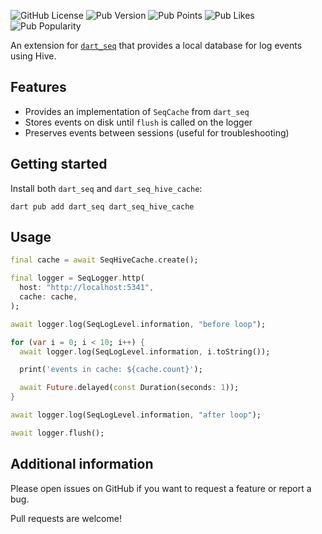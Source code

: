 ![GitHub License](https://img.shields.io/github/license/ricardoboss/dart_seq_hive_cache)
![Pub Version](https://img.shields.io/pub/v/dart_seq_hive_cache)
![Pub Points](https://img.shields.io/pub/points/dart_seq_hive_cache)
![Pub Likes](https://img.shields.io/pub/likes/dart_seq_hive_cache)
![Pub Popularity](https://img.shields.io/pub/popularity/dart_seq_hive_cache)

An extension for [`dart_seq`](https://pub.dev/packages/dart_seq) that provides a local database for log events using Hive.

## Features

- Provides an implementation of `SeqCache` from `dart_seq`
- Stores events on disk until `flush` is called on the logger
- Preserves events between sessions (useful for troubleshooting)

## Getting started

Install both `dart_seq` and `dart_seq_hive_cache`:

```shell
dart pub add dart_seq dart_seq_hive_cache
```

## Usage

```dart
final cache = await SeqHiveCache.create();

final logger = SeqLogger.http(
  host: "http://localhost:5341",
  cache: cache,
);

await logger.log(SeqLogLevel.information, "before loop");

for (var i = 0; i < 10; i++) {
  await logger.log(SeqLogLevel.information, i.toString());

  print('events in cache: ${cache.count}');

  await Future.delayed(const Duration(seconds: 1));
}

await logger.log(SeqLogLevel.information, "after loop");

await logger.flush();
```

## Additional information

Please open issues on GitHub if you want to request a feature or report a bug.

Pull requests are welcome!
